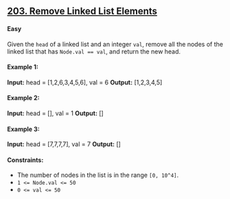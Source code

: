 
## [203. Remove Linked List Elements](https://leetcode.com/problems/remove-linked-list-elements/description/)


#### Easy

Given the ```head``` of a linked list and an integer ```val```, remove all the nodes of the linked list that has ```Node.val == val```, and return the new head.

#### Example 1:
**Input:** head = [1,2,6,3,4,5,6], val = 6
**Output:** [1,2,3,4,5]

#### Example 2:
**Input:** head = [], val = 1
**Output:** []

#### Example 3:
**Input:** head = [7,7,7,7], val = 7
**Output:** []
 
#### Constraints:
- The number of nodes in the list is in the range ```[0, 10^4]```.
- ```1 <= Node.val <= 50```
- ```0 <= val <= 50```